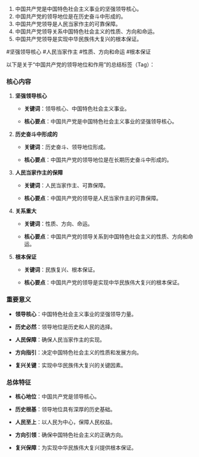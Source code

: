 1. 中国共产党是中国特色社会主义事业的坚强领导核心。
2. 中国共产党的领导地位是在历史奋斗中形成的。
3. 中国共产党领导是人民当家作主的可靠保障。
4. 中国共产党领导关系中国特色社会主义的性质、方向和命运。
5. 中国共产党领导是实现中华民族伟大复兴的根本保证。



#坚强领导核心 #人民当家作主 #性质、方向和命运 #根本保证



以下是关于“中国共产党的领导地位和作用”的总结标签（Tag）：

### 核心内容

1. **坚强领导核心**
    
    - **关键词**：领导核心、中国特色社会主义事业。
        
    - **核心要点**：中国共产党是中国特色社会主义事业的坚强领导核心。
        
2. **历史奋斗中形成的**
    
    - **关键词**：历史奋斗、领导地位形成。
        
    - **核心要点**：中国共产党的领导地位是在长期历史奋斗中形成的。
        
3. **人民当家作主的保障**
    
    - **关键词**：人民当家作主、可靠保障。
        
    - **核心要点**：中国共产党的领导是人民当家作主的可靠保障。
        
4. **关系重大**
    
    - **关键词**：性质、方向、命运。
        
    - **核心要点**：中国共产党的领导关系到中国特色社会主义的性质、方向和命运。
        
5. **根本保证**
    
    - **关键词**：民族复兴、根本保证。
        
    - **核心要点**：中国共产党的领导是实现中华民族伟大复兴的根本保证。
        

### 重要意义

- **领导核心**：中国特色社会主义事业的坚强领导力量。
    
- **历史必然**：领导地位是历史和人民的选择。
    
- **人民保障**：确保人民当家作主的实现。
    
- **方向指引**：决定中国特色社会主义的性质和发展方向。
    
- **复兴关键**：实现中华民族伟大复兴的关键因素。
    

### 总体特征

- **核心地位**：中国共产党是领导核心。
    
- **历史根基**：领导地位具有深厚的历史基础。
    
- **人民至上**：以人民为中心，保障人民权益。
    
- **方向引领**：确保中国特色社会主义的正确方向。
    
- **复兴保障**：为实现中华民族伟大复兴提供根本保证。